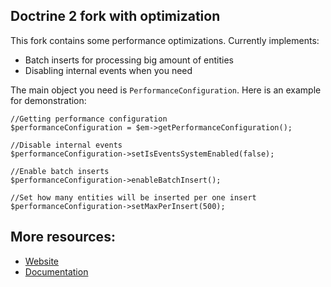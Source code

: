 ## Doctrine 2 fork with optimization

This fork contains some performance optimizations.
Currently implements:
- Batch inserts for processing big amount of entities
- Disabling internal events when you need

The main object you need is `PerformanceConfiguration`.
Here is an example for demonstration:

```
//Getting performance configuration
$performanceConfiguration = $em->getPerformanceConfiguration();

//Disable internal events
$performanceConfiguration->setIsEventsSystemEnabled(false);

//Enable batch inserts
$performanceConfiguration->enableBatchInsert();

//Set how many entities will be inserted per one insert
$performanceConfiguration->setMaxPerInsert(500);
```

## More resources:

* [Website](http://www.doctrine-project.org)
* [Documentation](http://docs.doctrine-project.org/projects/doctrine-orm/en/latest/index.html)
